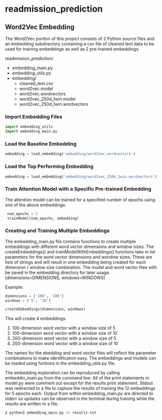 # readmission_prediction


## Word2Vec Embedding

The Word2Vec poriton of this project consists of 2 Python source files and an embedding subdirectory containing
a csv file of cleaned text data to be used for training embeddings as well as 2 pre-trained embeddings. 

readmission_prediction/
   - embedding_main.py
   - embedding_utils.py
   - embedding/
      - cleaned_text.csv
      - word2vec.model
      - word2vec.wordvectors
      - word2vec_250d_1win.model
      - word2vec_250d_1win.wordvectors

### Import Embedding Files

```python
import embedding_utils
import embedding_main.py
```

### Load the Baseline Embedding

```python
embedding = load_embedding('embedding/word2vec.wordvectors')
```
### Load the Top Performing Embedding

```python
embedding = load_embedding('embedding/word2vec_250d_1win.wordvectors')
```
### Train Attention Model with a Specific Pre-trained Embedding

The attention model can be trained for a specified number of epochs using one of the above embeddings.

```python
 num_epochs = 5
 trainModel(num_epochs, embedding)
```

### Creating and Training Multiple Embeddings

The embedding_main.py file contains functions to create multiple embeddings with different word vector dimensions
and window sizes. The createEmbeddings() and trainModelWithEmbeddings() functions take in list parameters for the
word vector dimensions and wondow sizes. These are lists of strings and will result in one embedding being created
for each dimension / window size combination. The model and word vector files with be saved in the embedding directory
for later usage. (dimensions=DIMENSIONS, windows=WINDOWS)

Example:

```python
dimensions = ['100', '200']
windows = ['5', '10']

createEmbeddings(dimensions, windows)
```

This will create 4 embeddings: 
 1. 100-dimension word vector with a window size of 5
 2. 100-dimension word vector with a window size of 10
 3. 200-dimension word vector with a window size of 5
 4. 200-dimension word vector with a window size of 10

The names for the ebedding and word vector files will reflect the parameter combinations to make identification easy.
The embeddings and models can be loaded using funtions in the embedding_utils.py file. 

The embedding exploration can be reproduced by calling embeddin_main.py from the command line. All of the print 
statements in model.py were comment out except for the results print statement. Stdout was redirected to a file
to capture the results of training the 12 embeddings for 5 epochs each. Output from within embedding_main.py are
directed to stderr so updates can be observed in the terminal during training while the results are written to a
file.

```python
$ python3 embedding_main.py 1> results.txt
```
